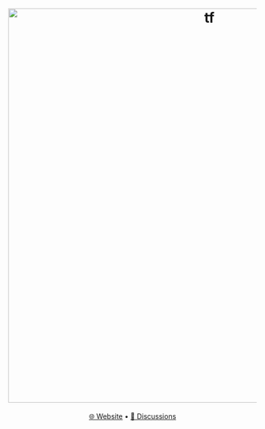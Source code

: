 <h1 align="center">
  <a href="https://projectf.pages.dev" target="_blank"><img src="https://projectf.pages.dev/media/banner.png" alt="tf" width="800"></a>
</h1>

<p align="center">
  <a href="https://projectf.pages.dev" target="_blank">🌐 Website</a>
  •
  <a href="https://github.com/projec-tf/projectf/discussions" target="_blank">💬 Discussions</a>
</p>
